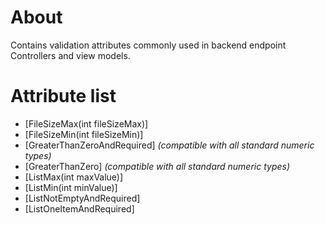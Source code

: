 # About

Contains validation attributes commonly used in backend endpoint Controllers and view models.

# Attribute list

- [FileSizeMax(int fileSizeMax)]
- [FileSizeMin(int fileSizeMin)]
- [GreaterThanZeroAndRequired] *(compatible with all standard numeric types)*
- [GreaterThanZero] *(compatible with all standard numeric types)*
- [ListMax(int maxValue)]
- [ListMin(int minValue)]
- [ListNotEmptyAndRequired]
- [ListOneItemAndRequired]